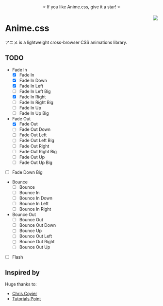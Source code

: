 <p align="center">
  ⭐️ If you like Anime.css, give it a star! ⭐️
</p>

<img src="https://github.com/animecss/anime.css/blob/master/anime.png" align="right" />

# Anime.css

アニメ is a lightweight cross-browser CSS animations library.

## TODO

* Fade In
  * [x] Fade In
  * [x] Fade In Down
  * [x] Fade In Left
  * [ ] Fade In Left Big
  * [x] Fade In Right
  * [ ] Fade In Right Big
  * [ ] Fade In Up
  * [ ] Fade In Up Big

* Fade Out
  * [x] Fade Out
  * [ ] Fade Out Down
  * [ ] Fade Out Left
  * [ ] Fade Out Left Big
  * [ ] Fade Out Right
  * [ ] Fade Out Right Big
  * [ ] Fade Out Up
  * [ ] Fade Out Up Big

* [ ] Fade Down Big

* Bounce
  * [ ] Bounce
  * [ ] Bounce In
  * [ ] Bounce In Down
  * [ ] Bounce In Left
  * [ ] Bounce In Right

* Bounce Out
  * [ ] Bounce Out
  * [ ] Bounce Out Down
  * [ ] Bounce Up
  * [ ] Bounce Out Left
  * [ ] Bounce Out Right
  * [ ] Bounce Out Up

* [ ] Flash

## Inspired by

Huge thanks to:

* [Chris Coyier](https://github.com/chriscoyier)
* [Tutorials Point](https://www.tutorialspoint.com/css/css_animation.htm)
